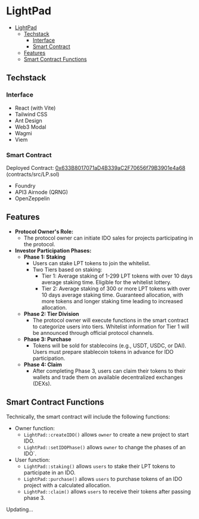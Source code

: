 # LightPad

- [LightPad](#lightpad)
  - [Techstack](#techstack)
    - [Interface](#interface)
    - [Smart Contract](#smart-contract)
  - [Features](#features)
  - [Smart Contract Functions](#smart-contract-functions)

## Techstack

### Interface
- React (with Vite)
- Tailwind CSS
- Ant Design
- Web3 Modal
- Wagmi
- Viem
  
### Smart Contract
Deployed Contract: [0x633B8017071aD4B339aC2F70656f79B3901e4a68](https://pegasus.lightlink.io/address/0x633B8017071aD4B339aC2F70656f79B3901e4a68?tab=contract) (contracts/src/LP.sol)

-  Foundry
-  API3 Airnode (QRNG)
-  OpenZeppelin

## Features
- **Protocol Owner's Role:**
  - The protocol owner can initiate IDO sales for projects participating in the protocol.
- **Investor Participation Phases:**
  -  **Phase 1: Staking** 
     - Users can stake LPT tokens to join the whitelist.
     - Two Tiers based on staking:
       - Tier 1: Average staking of 1-299 LPT tokens with over 10 days average staking time. Eligible for the whitelist lottery.
       - Tier 2: Average staking of 300 or more LPT tokens with over 10 days average staking time. Guaranteed allocation, with more tokens and longer staking time leading to increased allocation.
  -  **Phase 2: Tier Division** 
     -  The protocol owner will execute functions in the smart contract to categorize users into tiers. Whitelist information for Tier 1 will be announced through official protocol channels.
  -  **Phase 3: Purchase** 
     -  Tokens will be sold for stablecoins (e.g., USDT, USDC, or DAI). Users must prepare stablecoin tokens in advance for IDO participation.
  -  **Phase 4: Claim** 
     -  After completing Phase 3, users can claim their tokens to their wallets and trade them on available decentralized exchanges (DEXs).

## Smart Contract Functions

Technically, the smart contract will include the following functions:

- Owner function:
  - `LightPad::createIDO()` allows `owner` to create a new project to start IDO.
  - `LightPad::setIDOPhase()` allows `owner` to change the phases of an IDO`.
- User function:
  - `LightPad::staking()` allows `users` to stake their LPT tokens to participate in an IDO.
  - `LightPad::purchase()` allows `users` to purchase tokens of an IDO project with a calculated allocation.
  - `LightPad::claim()` allows `users` to receive their tokens after passing phase 3.

Updating...